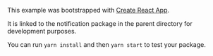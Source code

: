 This example was bootstrapped with [Create React App](https://github.com/facebook/create-react-app).

It is linked to the notification package in the parent directory for development purposes.

You can run `yarn install` and then `yarn start` to test your package.
